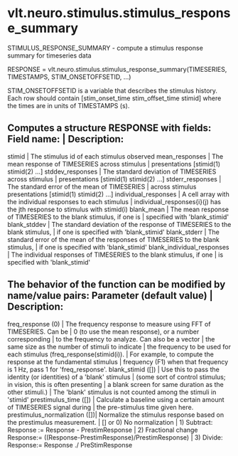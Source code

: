 # vlt.neuro.stimulus.stimulus_response_summary

  STIMULUS_RESPONSE_SUMMARY - compute a stimulus response summary for timeseries data
  
  RESPONSE = vlt.neuro.stimulus.stimulus_response_summary(TIMESERIES, TIMESTAMPS, STIM_ONSETOFFSETID, ...)
 
  STIM_ONSETOFFSETID is a variable that describes the stimulus history. Each row should
  contain [stim_onset_time stim_offset_time stimid] where the times are in units of TIMESTAMPS (s).
  
  Computes a structure RESPONSE with fields:
  Field name:                   | Description:
  ------------------------------------------------------------------------
  stimid                        | The stimulus id of each stimulus observed
  mean_responses                | The mean response of TIMESERIES across stimulus
                                |     presentations [stimid(1) stimid(2) ...]
  stddev_responses              | The standard deviation of TIMESERIES across stimulus
                                |     presentations [stimid(1) stimid(2) ...]
  stderr_responses              | The standard error of the mean of TIMESERIES
                                |     across stimulus presentations [stimid(1) stimid(2) ...]
  individual_responses          | A cell array with the individual responses to each stimulus
                                |    individual_responses{i}(j) has the jth response to stimulus with stimid(i)
  blank_mean                    | The mean response of TIMESERIES to the blank stimulus, if one is
                                |    specified with 'blank_stimid'
  blank_stddev                  | The standard deviation of the response of TIMESERIES to the blank stimulus,
                                |     if one is specified with 'blank_stimid'
  blank_stderr                  | The standard error of the mean of the responses of TIMESERIES to the blank stimulus,
                                |     if one is specified with 'blank_stimid'
  blank_individual_responses    | The individual responses of TIMESERIES to the blank stimulus, if one 
                                |     is specified with 'blank_stimid'
 
  The behavior of the function can be modified by name/value pairs:
  Parameter (default value)     | Description: 
  ------------------------------------------------------------------------
  freq_response (0)             | The frequency response to measure using FFT of TIMESERIES. Can be
                                |     0 (to use the mean response), or a number corresponding
                                |     to the frequency to analyze. Can also be a vector
                                |     the same size as the number of stimuli to indicate
                                |     the frequency to be used for each stimulus (freq_response(stimid(i)).
                                |     For example, to compute the response at the fundamental stimulus
                                |     frequency (F1) when that frequency is 1 Hz, pass 1 for 'freq_response'.
  blank_stimid ([])             | Use this to pass the identity (or identities) of a 'blank' stimulus
                                |     (some sort of control stimulus; in vision, this is often presenting
                                |     a blank screen for same duration as the other stimuli.)
                                |     The 'blank' stimulus is not counted among the stimuli in 'stimid'
  prestimulus_time ([])         | Calculate a baseline using a certain amount of TIMESERIES signal during
                                |     the pre-stimulus time given here. 
  prestimulus_normalization ([])| Normalize the stimulus response based on the prestimulus measurement.
                                | [] or 0) No normalization 
                                |       1) Subtract: Response := Response - PrestimResponse
                                |       2) Fractional change Response:= ((Response-PrestimResponse)/PrestimResponse)
                                |       3) Divide: Response:= Response ./ PreStimResponse
